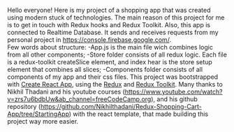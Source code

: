 Hello everyone! 
Here is my project of a shopping app that was created using modern stuck of technologies. The main reason of this project for me is to get in touch with Redux hooks and Redux Toolkit. Also, this app is connected to Realtime Database. It sends and receives requests from my personal project in https://console.firebase.google.com/.    
Few words about structure:
-App.js is the main file wich combines logic from all other components; 
-Store folder consists of all redux logic. Each file is a redux-toolkit createSlice element, and index hear is the store setup element that combines all slices;
-Components folder consists of all components of my app and  their css files. 
This project was bootstrapped with [Create React App](https://github.com/facebook/create-react-app), using the [Redux](https://redux.js.org/) and [Redux Toolkit](https://redux-toolkit.js.org/). Many thanks to Nikhil Thadani and his youtube courses (https://www.youtube.com/watch?v=zrs7u6bdbUw&ab_channel=freeCodeCamp.org), and his github repository (https://github.com/Nikhilthadani/Redux-Shopping-Cart-App/tree/StartingApp) with the react template, that made building this project way more easier. 

